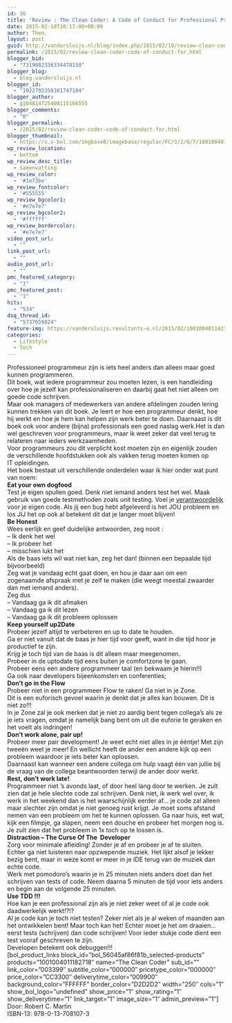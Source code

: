 ```yaml
---
id: 16
title: 'Review : The Clean Coder: A Code of Conduct for Professional Programmers'
date: 2015-02-18T10:17:00+00:00
author: Theo.
layout: post
guid: http://vandersluijs.nl/blog/index.php/2015/02/18/review-clean-coder-code-of-conduct-for/
permalink: /2015/02/review-clean-coder-code-of-conduct-for.html
blogger_bid:
  - "7319082336334478150"
blogger_blog:
  - blog.vandersluijs.nl
blogger_id:
  - "1022792358101747184"
blogger_author:
  - g104814725400115166555
blogger_comments:
  - "0"
blogger_permalink:
  - /2015/02/review-clean-coder-code-of-conduct-for.html
blogger_thumbnail:
  - https://s.s-bol.com/imgbase0/imagebase/regular/FC/3/2/0/7/1001004011427023.jpg
wp_review_location:
  - bottom
wp_review_desc_title:
  - Samenvatting
wp_review_color:
  - '#1e73be'
wp_review_fontcolor:
  - '#555555'
wp_review_bgcolor1:
  - '#e7e7e7'
wp_review_bgcolor2:
  - '#ffffff'
wp_review_bordercolor:
  - '#e7e7e7'
video_post_url:
  - ""
link_post_url:
  - ""
audio_post_url:
  - ""
pmc_featured_category:
  - "1"
pmc_featured_post:
  - "1"
hits:
  - "534"
dsq_thread_id:
  - "5737659824"
feature-img: https://vandersluijs.resultants-e.nl/2015/02/1001004011427023.jpg
categories:
  - Lifestyle
  - Tech
---
```

<div>
  <div class="separator" style="clear: both; text-align: left;">
    Professioneel programmeur zijn is iets heel anders dan alleen maar goed kunnen programmeren.
  </div>
</div>

<div>
  Dit boek, wat iedere programmeur zou moeten lezen, is een handleiding over hoe je jezelf kan professionaliseren en daarbij gaat het niet alleen om goede code schrijven.
</div>

<div>
</div>

<div>
  Maar ook managers of medewerkers van andere afdelingen zouden lering kunnen trekken van dit boek. Je leert er hoe een programmeur denkt, hoe hij werkt en hoe je hem kan helpen zijn werk beter te doen. Daarnaast is dit boek ook voor andere (bijna) professionals een goed naslag werk.Het is dan wel geschreven voor programmeurs, maar ik weet zeker dat veel terug te relateren naar ieders werkzaamheden.<br /> <a name="more"></a>
</div>

<!--more-->

<div>
</div>

<div>
  Voor programmeurs zou dit verplicht kost moeten zijn en eigenlijk zouden de verschillende hoofdstukken ook als vakken terug moeten komen op IT opleidingen.
</div>

<div>
</div>

<div>
  Het boek bestaat uit verschillende onderdelen waar ik hier onder wat punt van noem:
</div>

<div>
</div>

<div>
  <b>Eat your own dogfood</b>
</div>

<div>
  Test je eigen spullen goed. Denk niet iemand anders test het wel. Maak gebruik van goede testmethoden zoals unit testing. Voel je <u>verantwoordelijk</u> voor je eigen code. Als jij een bug hebt afgeleverd is het JOU probleem en los JIJ het op ook al betekent dit dat je langer moet blijven!
</div>

<div>
</div>

<div>
  <b>Be Honest</b>
</div>

<div>
  Wees eerlijk en geef duidelijke antwoorden, zeg nooit :
</div>

<div>
  &#8211; Ik denk het wel
</div>

<div>
  &#8211; Ik probeer het
</div>

<div>
  &#8211; misschien lukt het
</div>

<div>
  Als de baas iets wil wat niet kan, zeg het dan! (binnen een bepaalde tijd bijvoorbeeld)
</div>

<div>
</div>

<div>
  Zeg wat je vandaag echt gaat doen, en hou je daar aan om een zogenaamde afspraak met je zelf te maken (die weegt meestal zwaarder dan met iemand anders).
</div>

<div>
  Zeg dus
</div>

<div>
  &#8211; Vandaag ga ik dit afmaken
</div>

<div>
  &#8211; Vandaag ga ik dit lezen
</div>

<div>
  &#8211; Vandaag ga ik dit probleem oplossen
</div>

<div>
</div>

<div>
</div>

<div>
  <b>Keep yourself up2Date</b>
</div>

<div>
  Probeer jezelf altijd te verbeteren en up to date te houden.
</div>

<div>
  Ga er niet vanuit dat de baas je hier tijd voor geeft, want in die tijd hoor je productief te zijn.
</div>

<div>
  Krijg je toch tijd van de baas is dit alleen maar meegenomen.
</div>

<div>
  Probeer in de uptodate tijd eens buiten je comfortzone te gaan.
</div>

<div>
  Probeer eens een andere programmeer taal (en bekwaam je hierin!!)
</div>

<div>
  Ga ook naar developers bijeenkomsten en conferenties;
</div>

<div>
</div>

<div>
  <b>Don’t go in the Flow</b>
</div>

<div>
  Probeer niet in een programmeer Flow te raken! Ga niet in je Zone.
</div>

<div>
  Dit is een euforisch gevoel waarin je denkt dat je alles kan bouwen. Dit is niet zo!!!
</div>

<div>
</div>

<div>
  In je Zone zal je ook merken dat je niet zo aardig bent tegen collega’s als ze je iets vragen, omdat je namelijk bang bent om uit die euforie te geraken en het voelt als indringen!
</div>

<div>
</div>

<div>
  <b>Don’t work alone, pair up!</b>
</div>

<div>
  Probeer meer pair development! Je weet echt niet alles in je ééntje! Met zijn tweeën weet je meer! En wellicht heeft de ander een andere kijk op een probleem waardoor je iets beter kan oplossen.
</div>

<div>
</div>

<div>
  Daarnaast kan wanneer een andere collega om hulp vaagt één van jullie bij de vraag van de collega beantwoorden terwijl de ander door werkt.
</div>

<div>
</div>

<div>
  <b>Rest, don’t work late!</b>
</div>

<div>
  Programmeer niet ’s avonds laat, of door heel lang door te werken. Je zult zien dat je hele slechte code zal schrijven. Denk niet, ik werk wel over, ik werk in het weekend dan is het waarschijnlijk eerder af… je code zal alleen maar slechter zijn omdat je niet genoeg rust krijgt. Je moet soms afstand nemen van een probleem om het te kunnen oplossen. Ga naar huis, eet wat, kijk een filmpje, ga slapen, neem een douche en probeer het morgen nog is. Je zult zien dat het probleem in 1x toch op te lossen is.
</div>

<div>
</div>

<div>
  <b>Distraction – The Curse Of The  Developer</b>
</div>

<div>
  Zorg voor minimale afleiding! Zonder je af en probeer je af te sluiten.
</div>

<div>
  Echter ga niet luisteren naar opzwepende muziek. Het lijkt alsof je lekker bezig bent, maar in weze komt er meer in je IDE terug van de muziek dan echte code.
</div>

<div>
</div>

<div>
  Werk met pomodoro’s waarin je in 25 minuten niets anders doet dan het schrijven van tests of code. Neem daarna 5 minuten de tijd voor iets anders en begin aan de volgende 25 minuten.
</div>

<div>
</div>

<div>
  <b>Use TDD !!!</b>
</div>

<div>
  Hoe kan je een professional zijn als je niet zeker weet of al je code ook daadwerkelijk werkt!?!?
</div>

<div>
</div>

<div>
  Al je code kan je toch niet testen? Zeker niet als je al weken of maanden aan het ontwikkelen bent! Maar toch kan het! Echter moet je het om draaien… eerst tests (schrijven) dan code schrijven! Voor ieder stukje code dient een test vooraf geschreven te zijn.
</div>

<div>
</div>

<div>
  Developen betekent ook debuggen!!!
</div>

<div>
  [bol_product_links block_id=&#8221;bol_56045af86f81b_selected-products&#8221; products=&#8221;1001004011182718&#8243; name=&#8221;The Clean Coder&#8221; sub_id=&#8221;&#8221; link_color=&#8221;003399&#8243; subtitle_color=&#8221;000000&#8243; pricetype_color=&#8221;000000&#8243; price_color=&#8221;CC3300&#8243; deliverytime_color=&#8221;009900&#8243; background_color=&#8221;FFFFFF&#8221; border_color=&#8221;D2D2D2&#8243; width=&#8221;250&#8243; cols=&#8221;1&#8243; show_bol_logo=&#8221;undefined&#8221; show_price=&#8221;1&#8243; show_rating=&#8221;1&#8243; show_deliverytime=&#8221;1&#8243; link_target=&#8221;1&#8243; image_size=&#8221;1&#8243; admin_preview=&#8221;1&#8243;]
</div>

<div>
  <div>
    Door: Robert C. Martin
  </div>
  
  <div>
    ISBN-13: 978-0-13-708107-3
  </div>
</div>